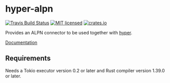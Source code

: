 # hyper-alpn

[![Travis Build Status](https://travis-ci.org/pimeys/hyper-alpn.svg?branch=master)](https://travis-ci.org/pimeys/hyper-alpn)
[![MIT licensed](https://img.shields.io/badge/license-MIT-blue.svg)](./LICENSE)
[![crates.io](https://meritbadge.herokuapp.com/hyper-alpn)](https://crates.io/crates/hyper-alpn)

Provides an ALPN connector to be used together with
[hyper](https://github.com/hyperium/hyper).

[Documentation](https://docs.rs/hyper-alpn)

## Requirements

Needs a Tokio executor version 0.2 or later and Rust compiler version 1.39.0 or later.

